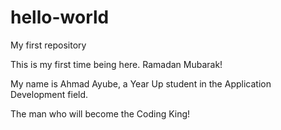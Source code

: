 # hello-world
My first repository

This is my first time being here. Ramadan Mubarak!

My name is Ahmad Ayube, a Year Up student in the Application Development field.

The man who will become the Coding King!
